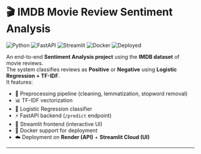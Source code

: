 # 🎬 IMDB Movie Review Sentiment Analysis

![Python](https://img.shields.io/badge/Python-3.10-blue.svg)
![FastAPI](https://img.shields.io/badge/FastAPI-Backend-green.svg)
![Streamlit](https://img.shields.io/badge/Streamlit-Frontend-red.svg)
![Docker](https://img.shields.io/badge/Docker-Ready-blue.svg)
![Deployed](https://img.shields.io/badge/Deployed-Render%20%2B%20Streamlit%20Cloud-success)

An end-to-end **Sentiment Analysis project** using the **IMDB dataset** of movie reviews.  
The system classifies reviews as **Positive** or **Negative** using **Logistic Regression + TF-IDF**.  
It features:
- 🧹 Preprocessing pipeline (cleaning, lemmatization, stopword removal)
- 📊 TF-IDF vectorization
- 🤖 Logistic Regression classifier
- ⚡ FastAPI backend (`/predict` endpoint)
- 🎨 Streamlit frontend (interactive UI)
- 🐳 Docker support for deployment
- ☁️ Deployment on **Render (API)** + **Streamlit Cloud (UI)**

---
